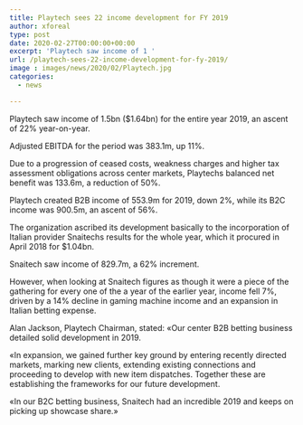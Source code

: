 ```yaml
---
title: Playtech sees 22 income development for FY 2019
author: xforeal 
type: post
date: 2020-02-27T00:00:00+00:00
excerpt: 'Playtech saw income of 1 '
url: /playtech-sees-22-income-development-for-fy-2019/
image : images/news/2020/02/Playtech.jpg
categories:
  - news

---
```

Playtech saw income of 1.5bn ($1.64bn) for the entire year 2019, an ascent of 22&percnt; year-on-year. 

Adjusted EBITDA for the period was 383.1m, up 11&percnt;. 

Due to a progression of ceased costs, weakness charges and higher tax assessment obligations across center markets, Playtechs balanced net benefit was 133.6m, a reduction of 50&percnt;. 

Playtech created B2B income of 553.9m for 2019, down 2&percnt;, while its B2C income was 900.5m, an ascent of 56&percnt;. 

The organization ascribed its development basically to the incorporation of Italian provider Snaitechs results for the whole year, which it procured in April 2018 for $1.04bn. 

Snaitech saw income of 829.7m, a 62&percnt; increment. 

However, when looking at Snaitech figures as though it were a piece of the gathering for every one of the a year of the earlier year, income fell 7&percnt;, driven by a 14&percnt; decline in gaming machine income and an expansion in Italian betting expense. 

Alan Jackson, Playtech Chairman, stated: &#171;Our center B2B betting business detailed solid development in 2019. 

&#171;In expansion, we gained further key ground by entering recently directed markets, marking new clients, extending existing connections and proceeding to develop with new item dispatches. Together these are establishing the frameworks for our future development. 

&#171;In our B2C betting business, Snaitech had an incredible 2019 and keeps on picking up showcase share.&#187;